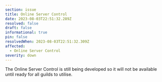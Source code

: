 ```yaml
---
section: issue
title: Online Server Control
date: 2023-08-03T22:51:32.289Z
resolved: false
draft: false
informational: true
pin: false
resolvedWhen: 2023-08-03T22:51:32.309Z
affected:
  - Online Server Control
severity: down
---
```

T﻿he Online Server Control is still being developed so it will not be available until ready for all guilds to utilise.